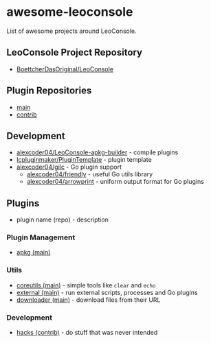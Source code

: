 
# awesome-leoconsole

List of awesome projects around LeoConsole.

## LeoConsole Project Repository

 - [BoettcherDasOriginal/LeoConsole](https://github.com/BoettcherDasOriginal/LeoConsole)

## Plugin Repositories

 - [main](https://github.com/alexcoder04/LeoConsole-repo-main)
 - [contrib](https://github.com/alexcoder04/LeoConsole-repo-contrib)

## Development

 - [alexcoder04/LeoConsole-apkg-builder](https://github.com/alexcoder04/LeoConsole-apkg-builder) - compile plugins
 - [lcpluginmaker/PluginTemplate](https://github.com/lcpluginmaker/PluginTemplate) - plugin template
 - [alexcoder04/gilc](https://github.com/alexcoder04/gilc) - Go plugin support
   - [alexcoder04/friendly](https://github.com/alexcoder04/friendly) - useful Go utils library
   - [alexcoder04/arrowprint](https://github.com/alexcoder04/arrowprint) - uniform output format for Go plugins

## Plugins

 - plugin name (repo) - description

### Plugin Management

 - [apkg (main)](https://github.com/alexcoder04/LeoConsole-apkg)

### Utils

 - [coreutils (main)](https://github.com/lcpluginmaker/coreutils) - simple tools like `clear` and `echo`
 - [external (main)](https://github.com/alexcoder04/LeoConsole-external) - run external scripts, processes and Go plugins
 - [downloader (main)](https://github.com/alexcoder04/LeoConsole-downloader) - download files from their URL

### Development

 - [hacks (contrib)](https://github.com/lcpluginmaker/hacks) - do stuff that was never intended
